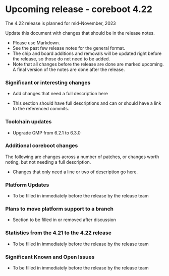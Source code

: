 Upcoming release - coreboot 4.22
========================================================================

The 4.22 release is planned for mid-November, 2023

Update this document with changes that should be in the release notes.

* Please use Markdown.
* See the past few release notes for the general format.
* The chip and board additions and removals will be updated right
  before the release, so those do not need to be added.
* Note that all changes before the release are done are marked upcoming.
  A final version of the notes are done after the release.

### Significant or interesting changes

* Add changes that need a full description here

* This section should have full descriptions and can or should have
  a link to the referenced commits.

### Toolchain updates

* Upgrade GMP from 6.2.1 to 6.3.0

### Additional coreboot changes

The following are changes across a number of patches, or changes worth
noting, but not needing a full description.

* Changes that only need a line or two of description go here.

### Platform Updates

* To be filled in immediately before the release by the release team

### Plans to move platform support to a branch

* Section to be filled in or removed after discussion

### Statistics from the 4.21 to the 4.22 release

* To be filled in immediately before the release by the release team


### Significant Known and Open Issues

* To be filled in immediately before the release by the release team
